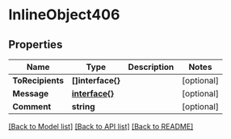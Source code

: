 # InlineObject406

## Properties

Name | Type | Description | Notes
------------ | ------------- | ------------- | -------------
**ToRecipients** | **[]interface{}** |  | [optional] 
**Message** | [**interface{}**](.md) |  | [optional] 
**Comment** | **string** |  | [optional] 

[[Back to Model list]](../README.md#documentation-for-models) [[Back to API list]](../README.md#documentation-for-api-endpoints) [[Back to README]](../README.md)


